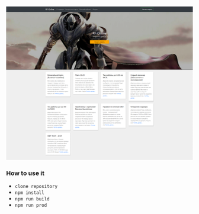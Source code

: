 ![Screenshot](/screen.png?raw=true "Screenshot")

### How to use it

* `clone repository`
* `npm install`
* `npm run build`
* `npm run prod`
